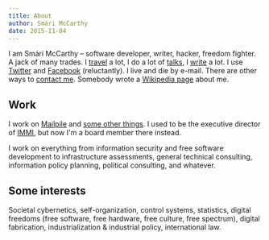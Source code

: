 ```yaml
---
title: About
author: Smári McCarthy
date: 2015-11-04
---
```


I am Smári McCarthy &#8211; software developer, writer, hacker, freedom fighter. A jack of many trades. I [travel][1] a lot, I do a lot of 
[talks][2], I [write][3] a lot. I use [Twitter][4] and [Facebook][5] (reluctantly). I live and die by e-mail. There are other ways to [contact me][6]. 
Somebody wrote a [Wikipedia page][7] about me.

## Work

I work on [Mailpile][18] and [some other things][19]. I used to be the executive director of [IMMI][20], but now I'm
a board member there instead.

I work on everything from information security and free software development to infrastructure assessments, general technical consulting, 
information policy planning, political consulting, and whatever.

## Some interests
Societal cybernetics, self-organization, control systems, statistics, digital freedoms (free software, free hardware, free culture, 
free spectrum), digital fabrication, industrialization & industrial policy, international law.



 [1]: /events/travel.html
 [2]: /events/upcoming.html
 [3]: /books/
 [4]: http://www.twitter.com/smarimc
 [5]: http://www.facebook.com/smarimc
 [6]: /contact/
 [7]: http://en.wikipedia.org/wiki/Smári_McCarthy
 [18]: https://www.mailpile.is
 [19]: https://www.github.com/smari
 [20]: https://www.immi.is
